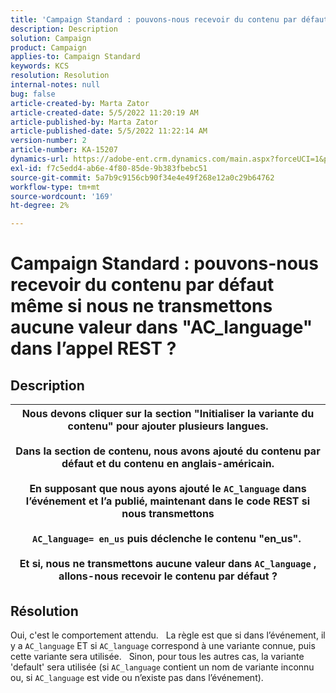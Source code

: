 ```yaml
---
title: 'Campaign Standard : pouvons-nous recevoir du contenu par défaut même si nous ne transmettons aucune valeur dans "AC_language" dans l’appel REST ?'
description: Description
solution: Campaign
product: Campaign
applies-to: Campaign Standard
keywords: KCS
resolution: Resolution
internal-notes: null
bug: false
article-created-by: Marta Zator
article-created-date: 5/5/2022 11:20:19 AM
article-published-by: Marta Zator
article-published-date: 5/5/2022 11:22:14 AM
version-number: 2
article-number: KA-15207
dynamics-url: https://adobe-ent.crm.dynamics.com/main.aspx?forceUCI=1&pagetype=entityrecord&etn=knowledgearticle&id=64ef1f53-65cc-ec11-a7b5-6045bd00dbbc
exl-id: f7c5edd4-ab6e-4f80-85de-9b383fbebc51
source-git-commit: 5a7b9c9156cb90f34e4e49f268e12a0c29b64762
workflow-type: tm+mt
source-wordcount: '169'
ht-degree: 2%

---
```


# Campaign Standard : pouvons-nous recevoir du contenu par défaut même si nous ne transmettons aucune valeur dans &quot;AC_language&quot; dans l’appel REST ?

## Description



| Nous devons cliquer sur la section &quot;Initialiser la variante du contenu&quot; pour ajouter plusieurs langues.<br>   <br>  Dans la section de contenu, nous avons ajouté du contenu par défaut et du contenu en anglais-américain.<br>   <br>  En supposant que nous ayons ajouté le `AC_language` dans l’événement et l’a publié, maintenant dans le code REST si nous transmettons<br><br>  `AC_language= en_us` puis déclenche le contenu &quot;en_us&quot;. <br><br>  Et si, nous ne transmettons aucune valeur dans `AC_language` , allons-nous recevoir le contenu par défaut ? |
| --- |



## Résolution


Oui, c&#39;est le comportement attendu.
 
La règle est que si dans l’événement, il y a `AC_language` ET si `AC_language` correspond à une variante connue, puis cette variante sera utilisée.
 
Sinon, pour tous les autres cas, la variante &#39;default&#39; sera utilisée (si `AC_language` contient un nom de variante inconnu ou, si `AC_language` est vide ou n’existe pas dans l’événement).
